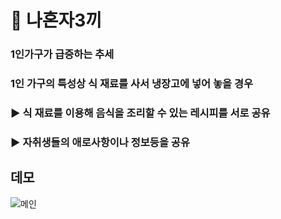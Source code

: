 # 🍚 나혼자3끼<br/>
### 1인가구가 급증하는 추세<br/>
### 1인 가구의 특성상 식 재료를 사서 냉장고에 넣어 놓을 경우<br/>
### ▶ 식 재료를 이용해 음식을 조리할 수 있는 레시피를 서로 공유<br/>
### ▶ 자취생들의 애로사항이나 정보등을 공유<br/>

## 데모
![메인](https://user-images.githubusercontent.com/62512658/91210353-0bcf0680-e748-11ea-8dd4-29f91710dc39.png)

